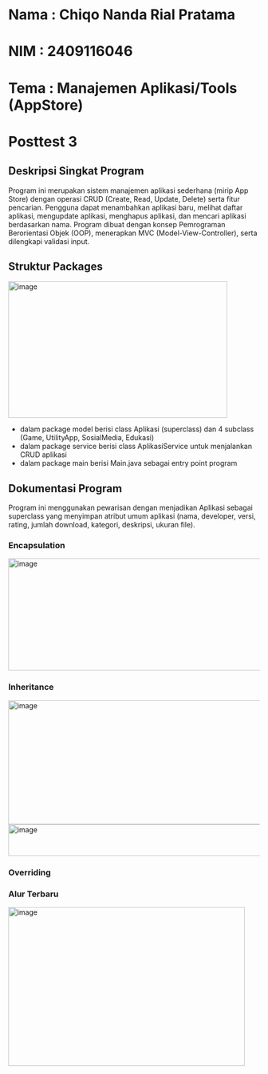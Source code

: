 # Nama : Chiqo Nanda Rial Pratama
# NIM : 2409116046
# Tema : Manajemen Aplikasi/Tools (AppStore)
# Posttest 3

## Deskripsi Singkat Program
Program ini merupakan sistem manajemen aplikasi sederhana (mirip App Store) dengan operasi CRUD (Create, Read, Update, Delete) serta fitur pencarian. Pengguna dapat menambahkan aplikasi baru, melihat daftar aplikasi, mengupdate aplikasi, menghapus aplikasi, dan mencari aplikasi berdasarkan nama. Program dibuat dengan konsep Pemrograman Berorientasi Objek (OOP), menerapkan MVC (Model-View-Controller), serta dilengkapi validasi input.
## Struktur Packages

<img width="439" height="273" alt="image" src="https://github.com/user-attachments/assets/e0553766-7980-4614-a252-e08a51d7fd61" />

- dalam package model berisi class Aplikasi (superclass) dan 4 subclass (Game, UtilityApp, SosialMedia, Edukasi)
- dalam package service berisi class AplikasiService untuk menjalankan CRUD aplikasi
- dalam package main berisi Main.java sebagai entry point program
  
## Dokumentasi Program
Program ini menggunakan pewarisan dengan menjadikan Aplikasi sebagai superclass yang menyimpan atribut umum aplikasi (nama, developer, versi, rating, jumlah download, kategori, deskripsi, ukuran file).
### Encapsulation
<img width="632" height="224" alt="image" src="https://github.com/user-attachments/assets/6e715b8b-3d4d-4b0e-8b82-e315eae49886" />

### Inheritance

<img width="966" height="248" alt="image" src="https://github.com/user-attachments/assets/c60ff451-8ddb-4fb7-83aa-c334c0921ec9" />


<img width="695" height="63" alt="image" src="https://github.com/user-attachments/assets/6cb907f3-45a1-4ce9-90ba-ea0c4a71f566" />




### Overriding



### Alur Terbaru

<img width="474" height="318" alt="image" src="https://github.com/user-attachments/assets/609b28f1-df37-46a1-85cd-4a8d9d6f7f6b" />


